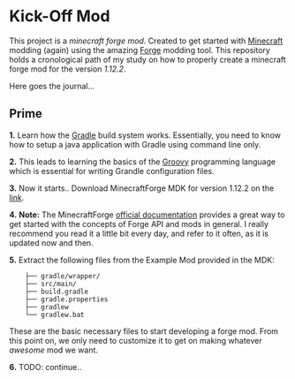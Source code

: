 Kick-Off Mod
============

This project is a _minecraft forge mod_.
Created to get started with [Minecraft] modding (again) using the amazing [Forge][ForgeForum] modding tool.
This repository holds a cronological path of my study on how to properly create a minecraft
forge mod for the version _1.12.2_.

Here goes the journal...

Prime
-----

**1.** Learn how the [Gradle] build system works. Essentially, you need to know how to setup a java
application with Gradle using command line only.

**2.** This leads to learning the basics of the [Groovy] programming language which is essential for
writing Grandle configuration files.

**3.** Now it starts.. Download MinecraftForge MDK for version 1.12.2 on the [link][Forge1.12.2].

**4.** **Note:** The MinecraftForge [official documentation][ForgeDocs] provides a great way to get started with the
concepts of Forge API and mods in general. I really recommend you read it a little bit every day,
and refer to it often, as it is updated now and then.

**5.** Extract the following files from the Example Mod provided in the MDK:
```
    ├── gradle/wrapper/
    ├── src/main/
    ├── build.gradle
    ├── gradle.properties
    ├── gradlew
    └── gradlew.bat
```

These are the basic necessary files to start developing a forge mod. From this point on, we only
need to customize it to get on making whatever _awesome_ mod we want.

**6.** TODO: continue..


[Minecraft]: https://minecraft.net

[ForgeForum]: http://minecraftforge.net

[MinecraftForge]: https://files.minecraftforge.net/

[ForgeDocs]: https://mcforge.readthedocs.io/en/latest/

[Forge1.12.2]: https://files.minecraftforge.net/maven/net/minecraftforge/forge/index_1.12.2.html

[Gradle]: https://gradle.org

[Groovy]: http://groovy-lang.org/
